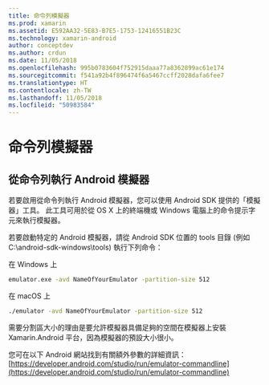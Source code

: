 ```yaml
---
title: 命令列模擬器
ms.prod: xamarin
ms.assetid: E592AA32-5E83-B7E5-1753-12416551B23C
ms.technology: xamarin-android
author: conceptdev
ms.author: crdun
ms.date: 11/05/2018
ms.openlocfilehash: 995b0783604f752915daaa77a8362899ac61e174
ms.sourcegitcommit: f541a92b4f896474f6a5467ccff2028dafa6fee7
ms.translationtype: HT
ms.contentlocale: zh-TW
ms.lasthandoff: 11/05/2018
ms.locfileid: "50983584"
---
```

# <a name="command-line-emulator"></a>命令列模擬器

## <a name="running-the-android-emulator-from-the-command-line"></a>從命令列執行 Android 模擬器

若要啟用從命令列執行 Android 模擬器，您可以使用 Android SDK 提供的「模擬器」工具。 此工具可用於從 OS X 上的終端機或 Windows 電腦上的命令提示字元來執行模擬器。

若要啟動特定的 Android 模擬器，請從 Android SDK 位置的 tools 目錄 (例如 C:\android-sdk-windows\tools) 執行下列命令：

在 Windows 上

```cmd
emulator.exe -avd NameOfYourEmulator -partition-size 512
```

在 macOS 上

```bash
./emulator -avd NameOfYourEmulator -partition-size 512
```

需要分割區大小的理由是要允許模擬器具備足夠的空間在模擬器上安裝 Xamarin.Android 平台，因為模擬器的預設大小很小。

您可在以下 Android 網站找到有關額外參數的詳細資訊：[https://developer.android.com/studio/run/emulator-commandline](https://developer.android.com/studio/run/emulator-commandline)
